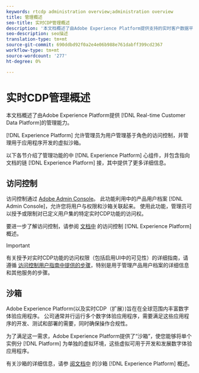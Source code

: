 ```yaml
---
keywords: rtcdp administration overview;administration overview
title: 管理概述
seo-title: 实时CDP管理概述
description: '本文档概述了由Adobe Experience Platform提供支持的实时客户数据平台的管理功能。 '
seo-description: seo描述
translation-type: tm+mt
source-git-commit: 690ddbd92f0a2e4e06b988e761dabff399cd2367
workflow-type: tm+mt
source-wordcount: '277'
ht-degree: 0%

---
```



# 实时CDP管理概述

本文档概述了由Adobe Experience Platform提供 [!DNL Real-time Customer Data Platform]的管理能力。

[!DNL Experience Platform] 允许管理员为用户管理基于角色的访问控制，并管理用于应用程序开发的虚拟沙箱。

以下各节介绍了管理功能的中 [!DNL Experience Platform] 心组件，并包含指向文档的链 [!DNL Experience Platform] 接，其中提供了更多详细信息。

## 访问控制

访问控制通过 [Adobe Admin Console](http://adminconsole.adobe.com)。 此功能利用中的产品用户档案 [!DNL Admin Console]，允许您将用户与权限和沙箱关联起来。 使用此功能，管理员可以授予或限制对已定义用户集的特定实时CDP功能的访问权。

要进一步了解访问控制，请参阅 [文档中](../../access-control/home.md) 的访问控制 [!DNL Experience Platform] 概述。

>[!IMPORTANT]
>
>有关授予对实时CDP功能的访问权限（包括启用UI中的可见性）的详细指南，请遵循 [访问控制用户指南中提供的步骤](../../access-control/ui/overview.md)，特别是用于管理产品用户档案的详细信息和其他服务的步骤。

## 沙箱

Adobe Experience Platform(以及实时CDP（扩展）)旨在在全球范围内丰富数字体验应用程序。 公司通常并行运行多个数字体验应用程序，需要满足这些应用程序的开发、测试和部署的需要，同时确保操作合规性。

为了满足这一需求，Adobe Experience Platform提供了“沙箱”，使您能够将单个实例分 [!DNL Platform] 为单独的虚拟环境，这些虚拟可用于开发和发展数字体验应用程序。

有关沙箱的详细信息，请参 [阅文档中](../../sandboxes/home.md) 的沙箱 [!DNL Experience Platform] 概述。